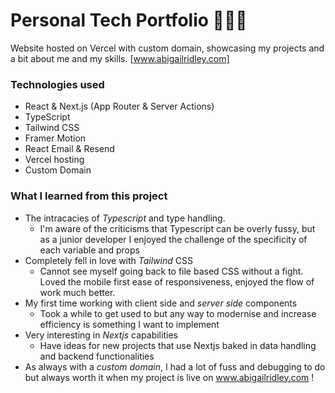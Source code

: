 # Personal Tech Portfolio 👩🏻‍💻

Website hosted on Vercel with custom domain, showcasing my projects and a bit about me and my skills. 
[www.abigailridley.com]

### Technologies used 
- React & Next.js (App Router & Server Actions)
- TypeScript
- Tailwind CSS
- Framer Motion
- React Email & Resend
- Vercel hosting
- Custom Domain


### What I learned from this project
- The intracacies of *Typescript* and type handling.
  - I'm aware of the criticisms that Typescript can be overly fussy, but as a junior developer I enjoyed the challenge of the specificity of each variable and props
- Completely fell in love with *Tailwind* CSS
  - Cannot see myself going back to file based CSS without a fight. Loved the mobile first ease of responsiveness, enjoyed the flow of work much better.
- My first time working with client side and *server side* components
  - Took a while to get used to but any way to modernise and increase efficiency is something I want to implement
- Very interesting in *Nextjs* capabilities
  - Have ideas for new projects that use Nextjs baked in data handling and backend functionalities
- As always with a *custom domain*, I had a lot of fuss and debugging to do but always worth it when my project is live on www.abigailridley.com !
